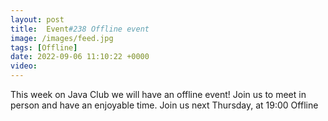 ```yaml
---
layout: post
title:  Event#238 Offline event
image: /images/feed.jpg
tags: [Offline]
date: 2022-09-06 11:10:22 +0000
video: 
---
```


This week on Java Club we will have an offline event! Join us to meet in person and have an enjoyable time.
Join us next Thursday, at 19:00 Offline
